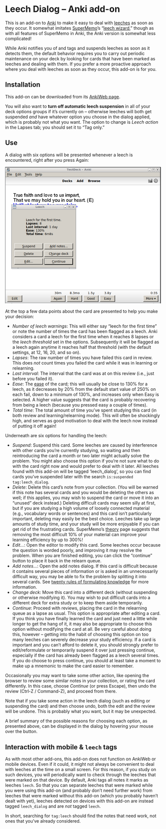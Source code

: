 # Leech Dialog – Anki add-on

This is an add-on to [Anki](http://ankisrs.net) to make it easy to deal with [leeches](http://ankisrs.net/docs/manual.html#leeches) as soon as they occur. It somewhat imitates [SuperMemo](http://www.supermemo.com)’s “[leech wizard](https://www.supermemo.com/help/leech.htm#Leech_alert_wizard),” though as with all features of SuperMemo in Anki, the Anki version is somewhat less complicated!

While Anki notifies you of and tags and suspends leeches as soon as it detects them, the default behavior requires you to carry out periodic maintenance on your deck by looking for cards that have been marked as leeches and dealing with them. If you prefer a more proactive approach where you deal with leeches as soon as they occur, this add-on is for you.

## Installation
This add-on can be downloaded from its [AnkiWeb page](https://ankiweb.net/shared/info/359861680).

You will also want to **turn off automatic leech suspension** in all of your deck options groups if it’s currently on – otherwise leeches will both get suspended *and* have whatever option you choose in the dialog applied, which is probably not what you want. The option to change is *Leech action* in the Lapses tab; you should set it to “Tag only.”

## Use
A dialog with six options will be presented whenever a leech is encountered, right after you press Again:

<img src="screenshots/example_leech_dialog.png">

At the top a few data points about the card are presented to help you make your decision:

* *Number of leech warnings*: This will either say “leech for the first time” or note the number of times the card has been flagged as a leech. Anki considers a card a leech for the first time when it reaches 8 lapses or the *leech threshold* set in the options. Subsequently it will be flagged as a leech again anytime it reaches half that threshold (with the default settings, at 12, 16, 20, and so on).
* *Lapses*: The raw number of times you have failed this card in review. This does *not* count times you failed the card while it was in learning or relearning.
* *Last interval*: The interval that the card was at on this review (i.e., just before you failed it).
* *Ease*: The [ease](http://ankisrs.net/docs/manual.html#what-spaced-repetition-algorithm-does-anki-use) of the card; this will usually be close to 130% for a leech, as it decreases by 20% from the default start value of 250% on each fail, down to a minimum of 130%, and increases only when Easy is selected. A higher value suggests that the card is probably recovering from being a leech (because you pressed easy a couple of times).
* *Total time*: The total amount of time you’ve spent studying this card (in both review and learning/relearning mode). This will often be shockingly high, and serves as good motivation to deal with the leech now instead of putting it off again!

Underneath are six options for handling the leech:

* *Suspend*: Suspend this card. Some leeches are caused by interference with other cards you’re currently studying, so waiting and then reintroducing the card a month or two later might actually solve the problem. You might also choose this option if you’re not sure what to do with the card right now and would prefer to deal with it later. All leeches found with this add-on will be tagged ‘leech_dialog’, so you can find cards you’ve suspended later with the search `is:suspended tag:leech_dialog`.
* *Delete*: Delete this card’s note from your collection. (You will be warned if this note has several cards and you would be deleting the others as well; if this applies, you may wish to suspend the card or move it into an “unused” deck instead.) Deleting difficult cards may seem silly at first, but if you are studying a high volume of loosely connected material (e.g., vocabulary words or sentences) and this card isn’t particularly important, deleting may easily be the best choice. Leeches take up large amounts of study time, and your study will be more enjoyable if you can get rid of the frustrating cards. SuperMemo’s [theory](https://www.supermemo.com/articles/theory.htm) page suggests that removing the most difficult 10% of your material can improve your learning efficiency by up to 300%!
* *Edit...*: Open the editor to modify this card. Some leeches occur because the question is worded poorly, and improving it may resolve the problem. When you are finished editing, you can click the “continue” button to place it back in the relearn queue.
* *Add notes...*: Open the add notes dialog. If this card is difficult because it contains several pieces of information or is asked in an unnecessarily difficult way, you may be able to fix the problem by splitting it into several cards. See [twenty rules of formulating knowledge](https://www.supermemo.com/en/articles/20rules) for more information.
* *Change deck*: Move this card into a different deck (without suspending or otherwise modifying it). You may wish to put difficult cards into a different deck for extra study or to keep them aside temporarily.
* *Continue*: Proceed with reviews, placing the card in the relearning queue as a lapse as usual. This option is appropriate after editing a card. If you think you have finally learned the card and just need a little while longer to get the hang of it, it may also be appropriate to choose this option without modifying the card at all. Be very careful about doing this, however – getting into the habit of choosing this option on too many leeches can severely decrease your study efficiency. If a card is important and you can’t afford to delete it, you should strongly prefer to edit/reformulate or temporarily suspend it over just pressing continue, especially if the card has already been flagged as a leech several times. If you do choose to press continue, you should at least take a moment to make up a mnemonic to make the card easier to remember.

Occasionally you may want to take some other action, like opening the browser to review some similar notes in your collection, or rating the card differently. In this case, choose *Continue* (or press Escape), then undo the review (Ctrl-Z / Command-Z), and proceed from there.

Note that if you take some action in the leech dialog (such as editing or suspending the card) and then choose undo, both the edit and the review will be undone. This is probably what you want, but it may be unexpected.

A brief summary of the possible reasons for choosing each option, as presented above, can be displayed in the dialog by hovering your mouse over the button.

## Interaction with mobile & `leech` tags
As with most other add-ons, this add-on does not function on AnkiWeb or mobile devices. Even if it could, it might not always be convenient to deal with leeches at the time on a small screen. For this reason, if you study on such devices, you will periodically want to check through the leeches that were marked on that device. By default, Anki tags all notes it marks as leeches `leech`. So that you can separate leeches that were marked while you were using this add-on (and probably don’t need further work) from leeches that were marked without this add-on (which you probably haven’t dealt with yet), leeches detected on devices with this add-on are instead tagged `leech_dialog` and are *not* tagged `leech`.

In short, searching for `tag:leech` should find the notes that need work, not ones that you’ve already considered.
